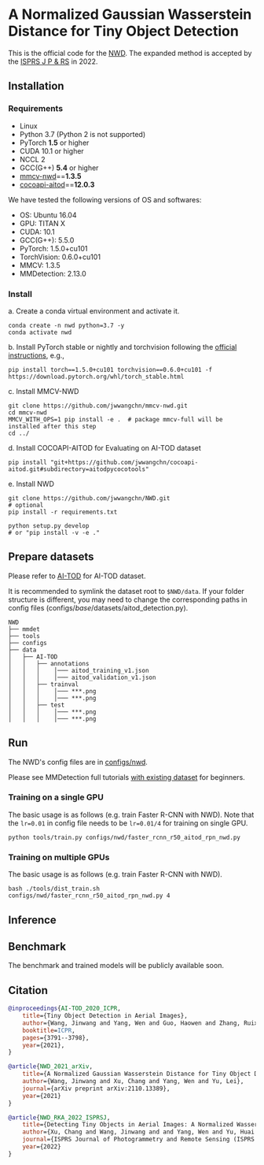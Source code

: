 # A Normalized Gaussian Wasserstein Distance for Tiny Object Detection

This is the official code for the [NWD](https://arxiv.org/abs/2110.13389). The expanded method is accepted by the [ISPRS J P & RS](https://www.sciencedirect.com/science/article/pii/S0924271622001599?dgcid=author) in 2022.

## Installation

### Requirements

- Linux
- Python 3.7 (Python 2 is not supported)
- PyTorch **1.5** or higher
- CUDA 10.1 or higher
- NCCL 2
- GCC(G++) **5.4** or higher
- [mmcv-nwd](https://github.com/jwwangchn/mmcv-nwd.git)==**1.3.5**
- [cocoapi-aitod](https://github.com/jwwangchn/cocoapi-aitod)==**12.0.3**

We have tested the following versions of OS and softwares:

- OS:  Ubuntu 16.04
- GPU: TITAN X
- CUDA: 10.1
- GCC(G++): 5.5.0
- PyTorch: 1.5.0+cu101
- TorchVision: 0.6.0+cu101
- MMCV: 1.3.5
- MMDetection: 2.13.0

### Install

a. Create a conda virtual environment and activate it.

```shell
conda create -n nwd python=3.7 -y
conda activate nwd
```

b. Install PyTorch stable or nightly and torchvision following the [official instructions](https://pytorch.org/), e.g.,

```shell
pip install torch==1.5.0+cu101 torchvision==0.6.0+cu101 -f https://download.pytorch.org/whl/torch_stable.html
```

c. Install MMCV-NWD

```shell
git clone https://github.com/jwwangchn/mmcv-nwd.git
cd mmcv-nwd
MMCV_WITH_OPS=1 pip install -e .  # package mmcv-full will be installed after this step
cd ../
```

d. Install COCOAPI-AITOD for Evaluating on AI-TOD dataset
```shell
pip install "git+https://github.com/jwwangchn/cocoapi-aitod.git#subdirectory=aitodpycocotools"
```

e. Install NWD

```shell
git clone https://github.com/jwwangchn/NWD.git
# optional
pip install -r requirements.txt

python setup.py develop
# or "pip install -v -e ."
```

## Prepare datasets

Please refer to [AI-TOD](https://github.com/jwwangchn/AI-TOD) for AI-TOD dataset.

It is recommended to symlink the dataset root to `$NWD/data`.
If your folder structure is different, you may need to change the corresponding paths in config files (configs/_base_/datasets/aitod_detection.py).

```shell
NWD
├── mmdet
├── tools
├── configs
├── data
│   ├── AI-TOD
│   │   ├── annotations
│   │   │    │─── aitod_training_v1.json
│   │   │    │─── aitod_validation_v1.json
│   │   ├── trainval
│   │   │    │─── ***.png
│   │   │    │─── ***.png
│   │   ├── test
│   │   │    │─── ***.png
│   │   │    │─── ***.png
```

## Run

The NWD's config files are in [configs/nwd](https://github.com/jwwangchn/NWD/tree/main/configs/nwd).

Please see MMDetection full tutorials [with existing dataset](docs/1_exist_data_model.md) for beginners.

### Training on a single GPU

The basic usage is as follows (e.g. train Faster R-CNN with NWD). Note that the `lr=0.01` in config file needs to be `lr=0.01/4` for training on single GPU.

```shell
python tools/train.py configs/nwd/faster_rcnn_r50_aitod_rpn_nwd.py
```

### Training on multiple GPUs

The basic usage is as follows (e.g. train Faster R-CNN with NWD).

```shell
bash ./tools/dist_train.sh configs/nwd/faster_rcnn_r50_aitod_rpn_nwd.py 4
```

## Inference


## Benchmark

The benchmark and trained models will be publicly available soon.

## Citation
```BibTeX
@inproceedings{AI-TOD_2020_ICPR,
    title={Tiny Object Detection in Aerial Images},
    author={Wang, Jinwang and Yang, Wen and Guo, Haowen and Zhang, Ruixiang and Xia, Gui-Song},
    booktitle=ICPR,
    pages={3791--3798},
    year={2021},
}
```
```BibTeX
@article{NWD_2021_arXiv,
    title={A Normalized Gaussian Wasserstein Distance for Tiny Object Detection},
    author={Wang, Jinwang and Xu, Chang and Yang, Wen and Yu, Lei},
    journal={arXiv preprint arXiv:2110.13389},
    year={2021}
}
```
```BibTeX
@article{NWD_RKA_2022_ISPRSJ,
    title={Detecting Tiny Objects in Aerial Images: A Normalized Wasserstein Distance and A New Benchmark},
    author={Xu, Chang and Wang, Jinwang and and Yang, Wen and Yu, Huai and Yu, Lei and Xia, Gui-Song},
    journal={ISPRS Journal of Photogrammetry and Remote Sensing (ISPRS J P & RS)},
    year={2022}
}
